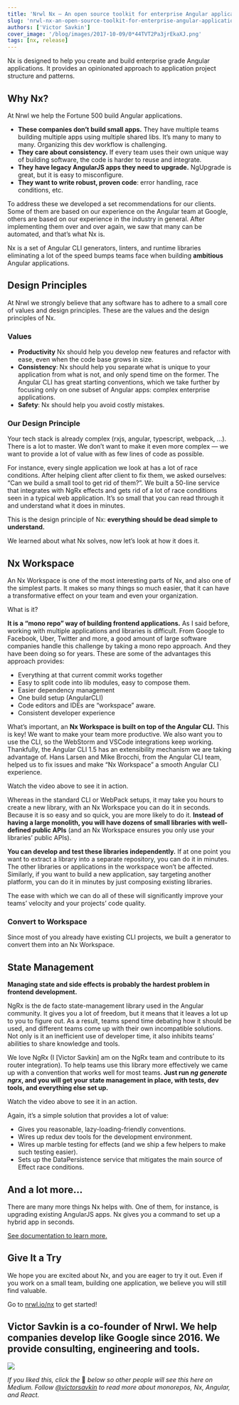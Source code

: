 ```yaml
---
title: 'Nrwl Nx — An open source toolkit for enterprise Angular applications.'
slug: 'nrwl-nx-an-open-source-toolkit-for-enterprise-angular-applications'
authors: ['Victor Savkin']
cover_image: '/blog/images/2017-10-09/0*44TVT2Pa3jrEkaXJ.png'
tags: [nx, release]
---
```


Nx is designed to help you create and build enterprise grade Angular applications. It provides an opinionated approach to application project structure and patterns.

## Why Nx?

At Nrwl we help the Fortune 500 build Angular applications.

- **These companies don’t build small apps.** They have multiple teams building multiple apps using multiple shared libs. It’s many to many to many. Organizing this dev workflow is challenging.
- **They care about consistency.** If every team uses their own unique way of building software, the code is harder to reuse and integrate.
- **They have legacy AngularJS apps they need to upgrade.** NgUpgrade is great, but it is easy to misconfigure.
- **They want to write robust, proven code**: error handling, race conditions, etc.

To address these we developed a set recommendations for our clients. Some of them are based on our experience on the Angular team at Google, others are based on our experience in the industry in general. After implementing them over and over again, we saw that many can be automated, and that’s what Nx is.

Nx is a set of Angular CLI generators, linters, and runtime libraries eliminating a lot of the speed bumps teams face when building **ambitious** Angular applications.

## Design Principles

At Nrwl we strongly believe that any software has to adhere to a small core of values and design principles. These are the values and the design principles of Nx.

### Values

- **Productivity** Nx should help you develop new features and refactor with ease, even when the code base grows in size.
- **Consistency**: Nx should help you separate what is unique to your application from what is not, and only spend time on the former. The Angular CLI has great starting conventions, which we take further by focusing only on one subset of Angular apps: complex enterprise applications.
- **Safety**: Nx should help you avoid costly mistakes.

### Our Design Principle

Your tech stack is already complex (rxjs, angular, typescript, webpack, …). There is a lot to master. We don’t want to make it even more complex — we want to provide a lot of value with as few lines of code as possible.

For instance, every single application we look at has a lot of race conditions. After helping client after client to fix them, we asked ourselves: “Can we build a small tool to get rid of them?”. We built a 50-line service that integrates with NgRx effects and gets rid of a lot of race conditions seen in a typical web application. It’s so small that you can read through it and understand what it does in minutes.

This is the design principle of Nx: **everything should be dead simple to understand.**

We learned about what Nx solves, now let’s look at how it does it.

## Nx Workspace

An Nx Workspace is one of the most interesting parts of Nx, and also one of the simplest parts. It makes so many things so much easier, that it can have a transformative effect on your team and even your organization.

What is it?

**It is a “mono repo” way of building frontend applications.** As I said before, working with multiple applications and libraries is difficult. From Google to Facebook, Uber, Twitter and more, a good amount of large software companies handle this challenge by taking a mono repo approach. And they have been doing so for years. These are some of the advantages this approach provides:

- Everything at that current commit works together
- Easy to split code into lib modules, easy to compose them.
- Easier dependency management
- One build setup (AngularCLI)
- Code editors and IDEs are “workspace” aware.
- Consistent developer experience

What’s important, an **Nx Workspace is built on top of the Angular CLI.** This is key! We want to make your team more productive. We also want you to use the CLI, so the WebStorm and VSCode integrations keep working. Thankfully, the Angular CLI 1.5 has an extensibility mechanism we are taking advantage of. Hans Larsen and Mike Brocchi, from the Angular CLI team, helped us to fix issues and make “Nx Workspace” a smooth Angular CLI experience.

Watch the video above to see it in action.

Whereas in the standard CLI or WebPack setups, it may take you hours to create a new library, with an Nx Workspace you can do it in seconds. Because it is so easy and so quick, you are more likely to do it. **Instead of having a large monolith, you will have dozens of small libraries with well-defined public APIs** (and an Nx Workspace ensures you only use your libraries’ public APIs).

**You can develop and test these libraries independently.** If at one point you want to extract a library into a separate repository, you can do it in minutes. The other libraries or applications in the workspace won’t be affected. Similarly, if you want to build a new application, say targeting another platform, you can do it in minutes by just composing existing libraries.

The ease with which we can do all of these will significantly improve your teams’ velocity and your projects’ code quality.

### Convert to Workspace

Since most of you already have existing CLI projects, we built a generator to convert them into an Nx Workspace.

## State Management

**Managing state and side effects is probably the hardest problem in frontend development.**

NgRx is the de facto state-management library used in the Angular community. It gives you a lot of freedom, but it means that it leaves a lot up to you to figure out. As a result, teams spend time debating how it should be used, and different teams come up with their own incompatible solutions. Not only is it an inefficient use of developer time, it also inhibits teams’ abilities to share knowledge and tools.

We love NgRx (I \[Victor Savkin\] am on the NgRx team and contribute to its router integration). To help teams use this library more effectively we came up with a convention that works well for most teams. **Just run _ng generate ngrx_, and you will get your state management in place, with tests, dev tools, and everything else set up.**

Watch the video above to see it in an action.

Again, it’s a simple solution that provides a lot of value:

- Gives you reasonable, lazy-loading-friendly conventions.
- Wires up redux dev tools for the development environment.
- Wires up marble testing for effects (and we ship a few helpers to make such testing easier).
- Sets up the DataPersistence service that mitigates the main source of Effect race conditions.

## And a lot more…

There are many more things Nx helps with. One of them, for instance, is upgrading existing AngularJS apps. Nx gives you a command to set up a hybrid app in seconds.

[See documentation to learn more.](http://nrwl.io/nx)

## Give It a Try

We hope you are excited about Nx, and you are eager to try it out. Even if you work on a small team, building one application, we believe you will still find valuable.

Go to [nrwl.io/nx](https://nrwl.io/nx) to get started!

## Victor Savkin is a co-founder of Nrwl. We help companies develop like Google since 2016. We provide consulting, engineering and tools.

![](/blog/images/2017-10-09/0*aUigQEx76e90A7Y7.avif)

_If you liked this, click the_ 👏 _below so other people will see this here on Medium. Follow_ [_@victorsavkin_](http://twitter.com/victorsavkin) _to read more about monorepos, Nx, Angular, and React._
